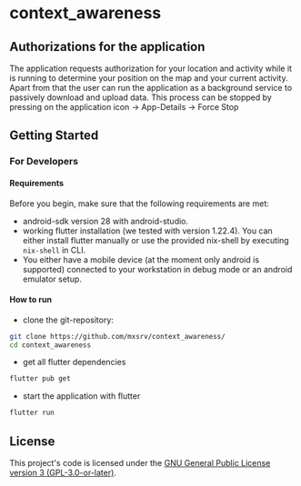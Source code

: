 # context_awareness

## Authorizations for the application 

The application requests authorization for your location and activity while it is running to determine your position on the map and your current activity. Apart from that the user can run the application as a background service to passively download and upload data. This process can be stopped by pressing on the application icon -> App-Details -> Force Stop 


## Getting Started

### For Developers  

#### Requirements

Before you begin, make sure that the following requirements are met:

* android-sdk version 28 with android-studio.
* working flutter installation (we tested with version 1.22.4). You can either install flutter manually or use the provided nix-shell by executing ` nix-shell` in CLI.
* You either have a mobile device (at the moment only android is supported) connected to your workstation in debug mode or an android emulator setup.



#### How to run 

* clone the git-repository:

```bash
git clone https://github.com/mxsrv/context_awareness/
cd context_awareness
```

* get all flutter dependencies

```bash
flutter pub get
```

* start the application with flutter

```bash
flutter run
```

## License

This project's code is licensed under the [GNU General Public License version 3 (GPL-3.0-or-later)](LICENSE).